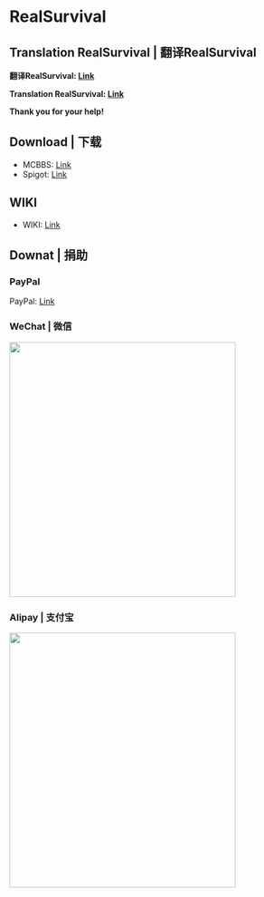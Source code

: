 # RealSurvival  
  
## Translation RealSurvival | 翻译RealSurvival  
  
**翻译RealSurvival: [Link](https://www.transifex.com/myself-50/realsurvival-1/translate/)**  
  
**Translation RealSurvival: [Link](https://www.transifex.com/myself-50/realsurvival-1/translate/)**  
  
**Thank you for your help!**  
  
## Download | 下载  
  
 * MCBBS: [Link](http://www.mcbbs.net/thread-691965-1-1.html)  
 * Spigot: [Link](https://www.spigotmc.org/resources/realsurvival-1-8-1-12.44213/)  
  
## WIKI  
  
 * WIKI: [Link](https://github.com/SmileYik/RealSurvival/wiki)  
  
## Downat | 捐助  
  
### PayPal  
PayPal: [Link](https://www.paypal.me/miSkYle)  
  
### WeChat | 微信  
<img src="https://i.loli.net/2018/05/12/5af6f5f0dbc06.png" width="400" height="450" />  
  
### Alipay | 支付宝  
<img src="https://i.loli.net/2018/05/12/5af6f5f0dbb5b.png" width="400" height="450" />  
 
